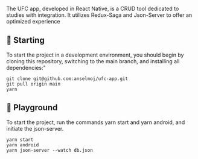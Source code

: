 <br/>
The UFC app, developed in React Native, is a CRUD tool dedicated to studies with integration. It utilizes Redux-Saga and Json-Server to offer an optimized experience

<br/>


## 🚀 **Starting**

To start the project in a development environment, you should begin by cloning this repository, switching to the main branch, and installing all dependencies:"
```
git clone git@github.com:anselmoj/ufc-app.git
git pull origin main
yarn 
```

## 🚀 **Playground**
To start the project, run the commands yarn start and yarn android, and initiate the json-server.
```
yarn start
yarn android
yarn json-server --watch db.json
```
